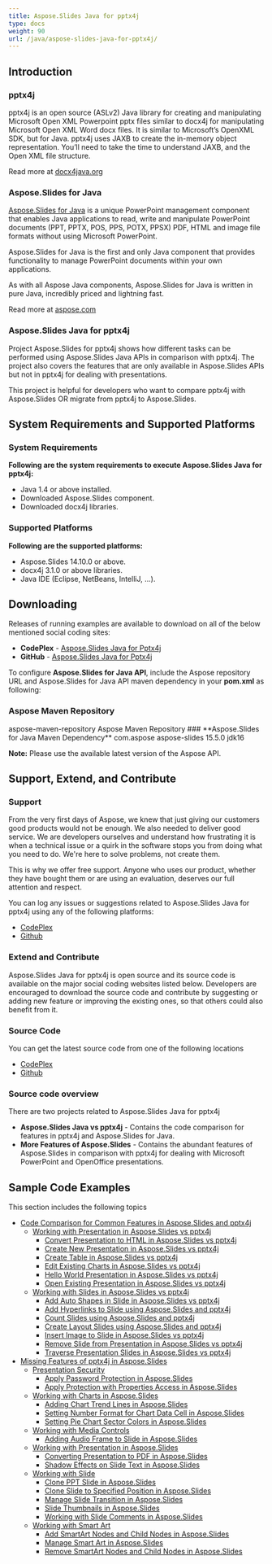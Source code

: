 ```yaml
---
title: Aspose.Slides Java for pptx4j
type: docs
weight: 90
url: /java/aspose-slides-java-for-pptx4j/
---
```


## **Introduction**
### **pptx4j**
pptx4j is an open source (ASLv2) Java library for creating and manipulating Microsoft Open XML Powerpoint pptx files similar to docx4j for manipulating Microsoft Open XML Word docx files.
It is similar to Microsoft’s OpenXML SDK, but for Java. pptx4j uses JAXB to create the in-memory object representation.
You’ll need to take the time to understand JAXB, and the Open XML file structure.

Read more at [docx4java.org](http://www.docx4java.org/trac/docx4j)
### **Aspose.Slides for Java**
[Aspose.Slides for Java](http://www.aspose.com/java/powerpoint-component.aspx) is a unique PowerPoint management component that enables Java applications to read, write and manipulate PowerPoint documents (PPT, PPTX, POS, PPS, POTX, PPSX) PDF, HTML and image file formats without using Microsoft PowerPoint.

Aspose.Slides for Java is the first and only Java component that provides functionality to manage PowerPoint documents within your own applications.

As with all Aspose Java components, Aspose.Slides for Java is written in pure Java, incredibly priced and lightning fast.

Read more at [aspose.com](http://www.aspose.com/java/powerpoint-component.aspx)
### **Aspose.Slides Java for pptx4j**
Project Aspose.Slides for pptx4j shows how different tasks can be performed using Aspose.Slides Java APIs in comparison with pptx4j. The project also covers the features that are only available in Aspose.Slides APIs but not in pptx4j for dealing with presentations.

This project is helpful for developers who want to compare pptx4j with Aspose.Slides OR migrate from pptx4j to Aspose.Slides.
## **System Requirements and Supported Platforms**
### **System Requirements**
**Following are the system requirements to execute Aspose.Slides Java for pptx4j:**

- Java 1.4 or above installed.
- Downloaded Aspose.Slides component.
- Downloaded docx4j libraries.
### **Supported Platforms**
**Following are the supported platforms:**

- Aspose.Slides 14.10.0 or above.
- docx4j 3.1.0 or above libraries.
- Java IDE (Eclipse, NetBeans, IntelliJ, ...).
## **Downloading**
Releases of running examples are available to download on all of the below mentioned social coding sites:

- **CodePlex** - [Aspose.Slides Java for Pptx4j](https://asposeslidesjavapptx4j.codeplex.com/releases)
- **GitHub** - [Aspose.Slides Java for Pptx4j](https://github.com/aspose-slides/Aspose.Slides-for-Java/releases)

To configure **Aspose.Slides for Java API**, include the Aspose repository URL and Aspose.Slides for Java API maven dependency in your **pom.xml** as following:
### **Aspose Maven Repository<repositories>**
<repository>
<id>aspose-maven-repository</id>
<name>Aspose Maven Repository</name>
<url><http://repository.aspose.com/repo/></url>
</repository>
</repositories>
### **Aspose.Slides for Java Maven Dependency<dependency>**
<groupId>com.aspose</groupId>
<artifactId>aspose-slides</artifactId>
<version>15.5.0</version>
<classifier>jdk16</classifier>
</dependency>

**Note:** Please use the available latest version of the Aspose API.
## **Support, Extend, and Contribute**
### **Support**
From the very first days of Aspose, we knew that just giving our customers good products would not be enough. We also needed to deliver good service. We are developers ourselves and understand how frustrating it is when a technical issue or a quirk in the software stops you from doing what you need to do. We're here to solve problems, not create them.

This is why we offer free support. Anyone who uses our product, whether they have bought them or are using an evaluation, deserves our full attention and respect.

You can log any issues or suggestions related to Aspose.Slides Java for pptx4j using any of the following platforms:

- [CodePlex](https://asposeslidesjavapptx4j.codeplex.com/workitem/list/basic)
- [Github](https://github.com/aspose-slides/Aspose.Slides-for-Java/issues)
### **Extend and Contribute**
Aspose.Slides Java for pptx4j is open source and its source code is available on the major social coding websites listed below. Developers are encouraged to download the source code and contribute by suggesting or adding new feature or improving the existing ones, so that others could also benefit from it.
### **Source Code**
You can get the latest source code from one of the following locations

- [CodePlex](https://asposeslidesjavapptx4j.codeplex.com/SourceControl/latest)
- [Github](https://github.com/aspose-slides/Aspose.Slides-for-Java/tree/master/Plugins)
### **Source code overview**
There are two projects related to Aspose.Slides Java for pptx4j

- **Aspose.Slides Java vs pptx4j** - Contains the code comparison for features in pptx4j and Aspose.Slides for Java.
- **More Features of Aspose.Slides** - Contains the abundant features of Aspose.Slides in comparison with pptx4j for dealing with Microsoft PowerPoint and OpenOffice presentations.
## **Sample Code Examples**
This section includes the following topics

- [Code Comparison for Common Features in Aspose.Slides and pptx4j](/slides/java/code-comparison-for-common-features-in-aspose-slides-and-pptx4j-html/)
  - [Working with Presentation in Aspose.Slides vs pptx4j](/slides/java/working-with-presentation-in-aspose-slides-vs-pptx4j-html/)
    - [Convert Presentation to HTML in Aspose.Slides vs pptx4j](/slides/java/convert-presentation-to-html-in-aspose-slides-vs-pptx4j-html/)
    - [Create New Presentation in Aspose.Slides vs pptx4j](/slides/java/create-new-presentation-in-aspose-slides-vs-pptx4j-html/)
    - [Create Table in Aspose.Slides vs pptx4j](/slides/java/create-table-in-aspose-slides-vs-pptx4j-html/)
    - [Edit Existing Charts in Aspose.Slides vs pptx4j](/slides/java/edit-existing-charts-in-aspose-slides-vs-pptx4j-html/)
    - [Hello World Presentation in Aspose.Slides vs pptx4j](/slides/java/hello-world-presentation-in-aspose-slides-vs-pptx4j-html/)
    - [Open Existing Presentation in Aspose.Slides vs pptx4j](/slides/java/open-existing-presentation-in-aspose-slides-vs-pptx4j-html/)
  - [Working with Slides in Aspose.Slides vs pptx4j](/slides/java/working-with-slides-in-aspose-slides-vs-pptx4j-html/)
    - [Add Auto Shapes in Slide in Aspose.Slides vs pptx4j](/slides/java/add-auto-shapes-in-slide-in-aspose-slides-vs-pptx4j-html/)
    - [Add Hyperlinks to Slide using Aspose.Slides and pptx4j](/slides/java/add-hyperlinks-to-slide-using-aspose-slides-and-pptx4j-html/)
    - [Count Slides using Aspose.Slides and pptx4j](/slides/java/count-slides-using-aspose-slides-and-pptx4j-html/)
    - [Create Layout Slides using Aspose.Slides and pptx4j](/slides/java/create-layout-slides-using-aspose-slides-and-pptx4j-html/)
    - [Insert Image to Slide in Aspose.Slides vs pptx4j](/slides/java/insert-image-to-slide-in-aspose-slides-vs-pptx4j-html/)
    - [Remove Slide from Presentation in Aspose.Slides vs pptx4j](/slides/java/remove-slide-from-presentation-in-aspose-slides-vs-pptx4j-html/)
    - [Traverse Presentation Slides in Aspose.Slides vs pptx4j](/slides/java/traverse-presentation-slides-in-aspose-slides-vs-pptx4j-html/)
- [Missing Features of pptx4j in Aspose.Slides](/slides/java/missing-features-of-pptx4j-in-aspose-slides-html/)
  - [Presentation Security](/slides/java/presentation-security-html/)
    - [Apply Password Protection in Aspose.Slides](/slides/java/apply-password-protection-in-aspose-slides-html/)
    - [Apply Protection with Properties Access in Aspose.Slides](/slides/java/apply-protection-with-properties-access-in-aspose-slides-html/)
  - [Working with Charts in Aspose.Slides](/slides/java/working-with-charts-in-aspose-slides-html/)
    - [Adding Chart Trend Lines in Aspose.Slides](/slides/java/adding-chart-trend-lines-in-aspose-slides-html/)
    - [Setting Number Format for Chart Data Cell in Aspose.Slides](/slides/java/setting-number-format-for-chart-data-cell-in-aspose-slides-html/)
    - [Setting Pie Chart Sector Colors in Aspose.Slides](/slides/java/setting-pie-chart-sector-colors-in-aspose-slides-html/)
  - [Working with Media Controls](/slides/java/working-with-media-controls-html/)
    - [Adding Audio Frame to Slide in Aspose.Slides](/slides/java/adding-audio-frame-to-slide-in-aspose-slides-html/)
  - [Working with Presentation in Aspose.Slides](/slides/java/working-with-presentation-in-aspose-slides-html/)
    - [Converting Presentation to PDF in Aspose.Slides](/slides/java/converting-presentation-to-pdf-in-aspose-slides-html/)
    - [Shadow Effects on Slide Text in Aspose.Slides](/slides/java/shadow-effects-on-slide-text-in-aspose-slides-html/)
  - [Working with Slide](/slides/java/working-with-slide-html/)
    - [Clone PPT Slide in Aspose.Slides](/slides/java/clone-ppt-slide-in-aspose-slides-html/)
    - [Clone Slide to Specified Position in Aspose.Slides](/slides/java/clone-slide-to-specified-position-in-aspose-slides-html/)
    - [Manage Slide Transition in Aspose.Slides](/slides/java/manage-slide-transition-in-aspose-slides-html/)
    - [Slide Thumbnails in Aspose.Slides](/slides/java/slide-thumbnails-in-aspose-slides-html/)
    - [Working with Slide Comments in Aspose.Slides](/slides/java/working-with-slide-comments-in-aspose-slides-html/)
  - [Working with Smart Art](/slides/java/working-with-smart-art-html/)
    - [Add SmartArt Nodes and Child Nodes in Aspose.Slides](/slides/java/add-smartart-nodes-and-child-nodes-in-aspose-slides-html/)
    - [Manage Smart Art in Aspose.Slides](/slides/java/manage-smart-art-in-aspose-slides-html/)
    - [Remove SmartArt Nodes and Child Nodes in Aspose.Slides](/slides/java/remove-smartart-nodes-and-child-nodes-in-aspose-slides-html/)
